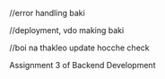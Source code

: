 //error handling baki

//deployment, vdo making baki

//boi na thakleo update hocche check


Assignment 3 of Backend Development
